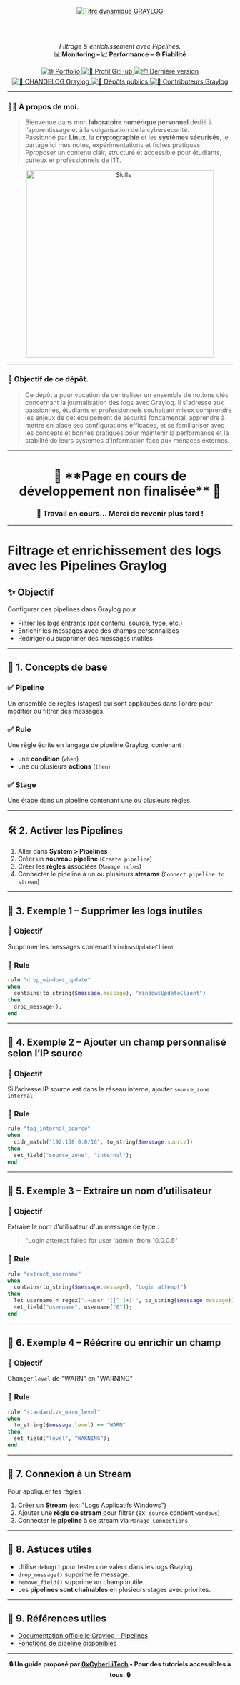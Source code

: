 <div align="center">

  <br></br>
  
  <a href="https://github.com/0xCyberLiTech">
    <img src="https://readme-typing-svg.herokuapp.com?font=JetBrains+Mono&size=50&duration=6000&pause=1000000000&color=FF0048&center=true&vCenter=true&width=1100&lines=%3EGRAYLOG_" alt="Titre dynamique GRAYLOG" />
  </a>
  
  <br></br>
  
  <p align="center">
    <em>Filtrage & enrichissement avec Pipelines.</em><br>
    <b>📊 Monitoring – 📈 Performance – ⚙️ Fiabilité</b>
  </p>
  
  <p align="center">
    <a href="https://0xcyberlitech.github.io/">
      <img src="https://img.shields.io/badge/Portfolio-0xCyberLiTech-181717?logo=github&style=flat-square" alt="🌐 Portfolio" />
    </a>
    <a href="https://github.com/0xCyberLiTech">
      <img src="https://img.shields.io/badge/Profil-GitHub-181717?logo=github&style=flat-square" alt="🔗 Profil GitHub" />
    </a>
    <a href="https://github.com/0xCyberLiTech/Graylog/releases/latest">
      <img src="https://img.shields.io/github/v/release/0xCyberLiTech/Graylog?label=version&style=flat-square&color=blue" alt="📦 Dernière version" />
    </a>
    <a href="https://github.com/0xCyberLiTech/Graylog/blob/main/CHANGELOG.md">
      <img src="https://img.shields.io/badge/📄%20Changelog-Graylog-blue?style=flat-square" alt="📄 CHANGELOG Graylog" />
    </a>
    <a href="https://github.com/0xCyberLiTech?tab=repositories">
      <img src="https://img.shields.io/badge/Dépôts-publics-blue?style=flat-square" alt="📂 Dépôts publics" />
    </a>
    <a href="https://github.com/0xCyberLiTech/Graylog/graphs/contributors">
      <img src="https://img.shields.io/badge/👥%20Contributeurs-cliquez%20ici-007ec6?style=flat-square" alt="👥 Contributeurs Graylog" />
    </a>
  </p>

</div>

---

### 👨‍💻 **À propos de moi.**

> Bienvenue dans mon **laboratoire numérique personnel** dédié à l’apprentissage et à la vulgarisation de la cybersécurité.  
> Passionné par **Linux**, la **cryptographie** et les **systèmes sécurisés**, je partage ici mes notes, expérimentations et fiches pratiques.  
> Pproposer un contenu clair, structuré et accessible pour étudiants, curieux et professionnels de l’IT.  

<p align="center">
  <a href="https://github.com/0xCyberLiTech" target="_blank" rel="noopener">
    <img src="https://skillicons.dev/icons?i=linux,debian,bash,docker,nginx,git,vim,python,markdown" alt="Skills" width="420">
  </a>
</p>

---

### 🎯 **Objectif de ce dépôt.**

> Ce dépôt a pour vocation de centraliser un ensemble de notions clés concernant la journalisation des logs avec Graylog. Il s'adresse aux passionnés, étudiants et professionnels souhaitant mieux comprendre les enjeux de cet équipement de
> sécurité fondamental, apprendre à mettre en place ses configurations efficaces, et se familiariser avec les concepts et bonnes pratiques pour maintenir la performance et la stabilité de leurs systèmes
> d'information face aux menaces externes.

---

<h1 align="center"> 🚧 **Page en cours de développement non finalisée** 🚧</h1>
<h3 align="center"> 🔧 Travail en cours... Merci de revenir plus tard !</h3>

---
# Filtrage et enrichissement des logs avec les Pipelines Graylog

## ✨ Objectif
Configurer des pipelines dans Graylog pour :
- Filtrer les logs entrants (par contenu, source, type, etc.)
- Enrichir les messages avec des champs personnalisés
- Rediriger ou supprimer des messages inutiles

---

## 📆 1. Concepts de base

### ✅ Pipeline
Un ensemble de règles (stages) qui sont appliquées dans l’ordre pour modifier ou filtrer des messages.

### ✅ Rule
Une règle écrite en langage de pipeline Graylog, contenant :
- une **condition** (`when`)
- une ou plusieurs **actions** (`then`)

### ✅ Stage
Une étape dans un pipeline contenant une ou plusieurs règles.

---

## 🛠️ 2. Activer les Pipelines

1. Aller dans **System > Pipelines**
2. Créer un **nouveau pipeline** (`Create pipeline`)
3. Créer les **règles** associées (`Manage rules`)
4. Connecter le pipeline à un ou plusieurs **streams** (`Connect pipeline to stream`)

---

## 🥪 3. Exemple 1 – Supprimer les logs inutiles

### 🎯 Objectif
Supprimer les messages contenant `WindowsUpdateClient`

### 📂 Rule
```ruby
rule "drop_windows_update"
when
  contains(to_string($message.message), "WindowsUpdateClient")
then
  drop_message();
end
```

---

## 🥪 4. Exemple 2 – Ajouter un champ personnalisé selon l’IP source

### 🎯 Objectif
Si l’adresse IP source est dans le réseau interne, ajouter `source_zone: internal`

### 📂 Rule
```ruby
rule "tag_internal_source"
when
  cidr_match("192.168.0.0/16", to_string($message.source))
then
  set_field("source_zone", "internal");
end
```

---

## 🥪 5. Exemple 3 – Extraire un nom d’utilisateur

### 🎯 Objectif
Extraire le nom d'utilisateur d'un message de type :
> "Login attempt failed for user 'admin' from 10.0.0.5"

### 📂 Rule
```ruby
rule "extract_username"
when
  contains(to_string($message.message), "Login attempt")
then
  let username = regex(".+user '([^']+)'", to_string($message.message));
  set_field("username", username["0"]);
end
```

---

## 🥪 6. Exemple 4 – Réécrire ou enrichir un champ

### 🎯 Objectif
Changer `level` de "WARN" en "WARNING"

### 📂 Rule
```ruby
rule "standardize_warn_level"
when
  to_string($message.level) == "WARN"
then
  set_field("level", "WARNING");
end
```

---

## 🔄 7. Connexion à un Stream

Pour appliquer tes règles :

1. Créer un **Stream** (ex: "Logs Applicatifs Windows")
2. Ajouter une **règle de stream** pour filtrer (ex: `source` contient `windows`)
3. Connecter le **pipeline** à ce stream via `Manage Connections`

---

## 🧰 8. Astuces utiles

- Utilise `debug()` pour tester une valeur dans les logs Graylog.
- `drop_message()` supprime le message.
- `remove_field()` supprime un champ inutile.
- Les **pipelines sont chaînables** en plusieurs stages avec priorités.

---

## 📁 9. Références utiles

- [Documentation officielle Graylog - Pipelines](https://docs.graylog.org/docs/pipelines/pipelines)
- [Fonctions de pipeline disponibles](https://docs.graylog.org/docs/pipelines/functions)

---

<p align="center">
  <b>🔒 Un guide proposé par <a href="https://github.com/0xCyberLiTech">0xCyberLiTech</a> • Pour des tutoriels accessibles à tous. 🔒</b>
</p>
